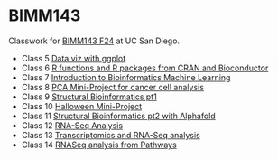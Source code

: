 # BIMM143
Classwork for [BIMM143 F24](https://bioboot.github.io/bimm143_F24/) at UC San Diego.

- Class 5 [Data viz with ggplot](https://github.com/Derek8Chang/bimm143_github/blob/main/class05/class5.pdf)
- Class 6 [R functions and R packages from CRAN and Bioconductor](https://github.com/Derek8Chang/bimm143_github/blob/main/class06/Class-6.pdf)
- Class 7 [Introduction to Bioinformatics Machine Learning](https://github.com/Derek8Chang/bimm143_github/blob/main/class07/Class-7-.pdf)
- Class 8 [PCA Mini-Project for cancer cell analysis](https://github.com/Derek8Chang/bimm143_github/blob/main/class08/Class-8-Miniproject.pdf)
- Class 9 [Structural Bioinformatics pt1](https://github.com/Derek8Chang/bimm143_github/blob/main/class09/Class-9-.pdf)
- Class 10 [Halloween Mini-Project](https://github.com/Derek8Chang/bimm143_github/blob/main/class10/Class-10-.pdf)
- Class 11 [Structural Bioinformatics pt2 with Alphafold](https://github.com/Derek8Chang/bimm143_github/blob/main/class09/Class-9-.pdf)
- Class 12 [RNA-Seq Analysis](https://github.com/Derek8Chang/bimm143_github/blob/main/Class12/Class12.pdf)
- Class 13 [Transcriptomics and RNA-Seq analysis](https://github.com/Derek8Chang/bimm143_github/blob/main/class13/Class-13.pdf)
- Class 14 [RNASeq analysis from Pathways](https://github.com/Derek8Chang/bimm143_github/blob/main/Class14/Class14.pdf)